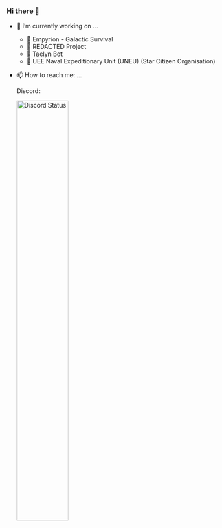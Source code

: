 ### Hi there 👋

<!--
**Taelyn/Taelyn** is a ✨ _special_ ✨ repository because its `README.md` (this file) appears on your GitHub profile.

Here are some ideas to get you started:

- 🌱 I’m currently learning ...
- 👯 I’m looking to collaborate on ...
- 🤔 I’m looking for help with ...
- 💬 Ask me about ...
- 😄 Pronouns: ...
- ⚡ Fun fact: ...
-->

- 🔭 I’m currently working on ...

  - 🚀 Empyrion - Galactic Survival
  - 🔐 REDACTED Project
  - 🤖 Taelyn Bot
  - 🚀 UEE Naval Expeditionary Unit (UNEU) (Star Citizen Organisation)

- 📫 How to reach me: ...

  Discord:

  <a href="https://discord.com/users/317550181098717185" target="_blank">
	  <img width="50%" align="left" alt="Discord Status" src="https://lanyard.cnrad.dev/api/317550181098717185?bg=1f1f1f&borderRadius=5px">
  </a>

